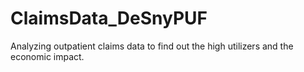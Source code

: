 # ClaimsData_DeSnyPUF
Analyzing outpatient claims data to find out the high utilizers and the economic impact.
